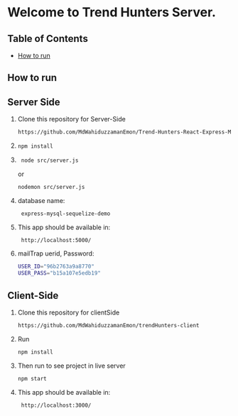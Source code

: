 # Welcome to Trend Hunters Server.</a>


## Table of Contents
- [How to run](#how-to-run)

## How to run

## Server Side

1. Clone this repository for Server-Side
   
   ```sh
   https://github.com/MdWahiduzzamanEmon/Trend-Hunters-React-Express-MySQL-Sequelizer
   ```

2. ```sh
   npm install
   ```

3. ```sh
    node src/server.js
    ```

    or
    ```sh
    nodemon src/server.js
    ```
4.  database name:
    ```sh
     express-mysql-sequelize-demo
    ```
5. This app should be available in:
    ```sh 
     http://localhost:5000/
     ```
6. mailTrap uerid, Password:
     ```sh
     USER_ID="96b2763a9a8770"
     USER_PASS="b15a107e5edb19"
     ```

## Client-Side
1. Clone this repository for clientSide
   
   ```sh
   https://github.com/MdWahiduzzamanEmon/trendHunters-client
   ```

2. Run
   
    ```sh
    npm install
    ```
   
3. Then run to see project in live server
   
   ```sh
   npm start
   ```
   
4. This app should be available in:
    ```sh
     http://localhost:3000/
    ```




